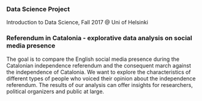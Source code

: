 ### Data Science Project
Introduction to Data Science, Fall 2017 @ Uni of Helsinki 

### Referendum in Catalonia - explorative data analysis on social media presence
The goal is to compare the English social media presence during the Catalonian independence referendum and the consequent march against the independence of Catalonia. We want to explore the characteristics of different types of people who voiced their opinion about the independence referendum. The results of our analysis can offer insights for researchers, political organizers and public at large.
